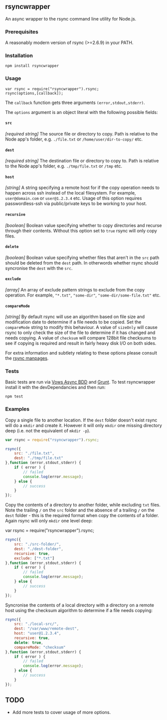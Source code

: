 ## rsyncwrapper

An async wrapper to the rsync command line utility for Node.js.

### Prerequisites

A reasonably modern version of rsync (>=2.6.9) in your PATH.

### Installation

    npm install rsyncwrapper

### Usage

    var rsync = require("rsyncwrapper").rsync;
    rsync(options,[callback]);

The `callback` function gets three arguments `(error,stdout,stderr)`.

The `options` argument is an object literal with the following possible fields:

#### `src`

*[required string]* The source file or directory to copy. Path is relative to the Node app's folder, e.g. `./file.txt` or `/home/user/dir-to-copy/` etc.

#### `dest`

*[required string]* The destination file or directory to copy to. Path is relative to the Node app's folder, e.g. `./tmp/file.txt` or `/tmp` etc.

#### `host`

*[string]* A string specifying a remote host for if the copy operation needs to happen across ssh instead of the local filesystem. For example, `user@domain.com` or `user@1.2.3.4` etc. Usage of this option requires passwordless-ssh via public/private keys to be working to your host.

#### `recursive`

*[boolean]* Boolean value specifying whether to copy directories and recurse through their contents. Without this option set to `true` rsync will only copy files.

#### `delete`

*[boolean]* Boolean value specifying whether files that aren't in the `src` path should be deleted from the `dest` path. In  otherwords whether rsync should syncronise the `dest` with the `src`.

#### `exclude`

*[array]* An array of exclude pattern strings to exclude from the copy operation. For example, `"*.txt"`, `"some-dir"`, `"some-dir/some-file.txt"` etc.

#### `compareMode`

*[string]* By default rsync will use an algorithm based on file size and modification date to determine if a file needs to be copied. Set the `compareMode` string to modify this behaviour. A value of `sizeOnly` will cause rsync to only check the size of the file to determine if it has changed and needs copying. A value of `checksum` will compare 128bit file checksums to see if copying is required and result in fairly heavy disk I/O on both sides.

For extra information and subtlety relating to these options please consult the [rsync manpages](http://linux.die.net/man/1/rsync).

### Tests

Basic tests are run via [Vows Async BDD](http://vowsjs.org/) and [Grunt](http://gruntjs.com/). To test rsyncwrapper install it with the devDependancies and then run:

    npm test

### Examples

Copy a single file to another location. If the `dest` folder doesn't exist rsync will do a `mkdir` and create it. However it will only `mkdir` one missing directory deep (i.e. not the equivalent of `mkdir -p`).

```javascript
var rsync = require("rsyncwrapper").rsync;

rsync({
    src: "./file.txt",
    dest: "./tmp/file.txt"
},function (error,stdout,stderr) {
    if ( error ) {
        // failed
        console.log(error.message);
    } else {
        // success
    }
});
```

Copy the contents of a directory to another folder, while excluding `txt` files. Note the trailing `/` on the `src` folder and the absence of a trailing `/` on the `dest` folder - this is the required format when copy the contents of a folder. Again rsync will only `mkdir` one level deep:

var rsync = require("rsyncwrapper").rsync;

```javascript
rsync({
    src: "./src-folder/",
    dest: "./dest-folder",
    recursive: true,
    exclude: ["*.txt"]
},function (error,stdout,stderr) {
    if ( error ) {
        // failed
        console.log(error.message);
    } else {
        // success
    }
});
```

Syncronise the contents of a local directory with a directory on a remote host using the checksum algorithm to determine if a file needs copying:

```javascript
rsync({
    src: "./local-src/",
    dest: "/var/www/remote-dest",
    host: "user@1.2.3.4",
    recursive: true,
    delete: true,
    compareMode: "checksum"
},function (error,stdout,stderr) {
    if ( error ) {
        // failed
        console.log(error.message);
    } else {
        // success
    }
});
```

## TODO

- Add more tests to cover usage of more options.